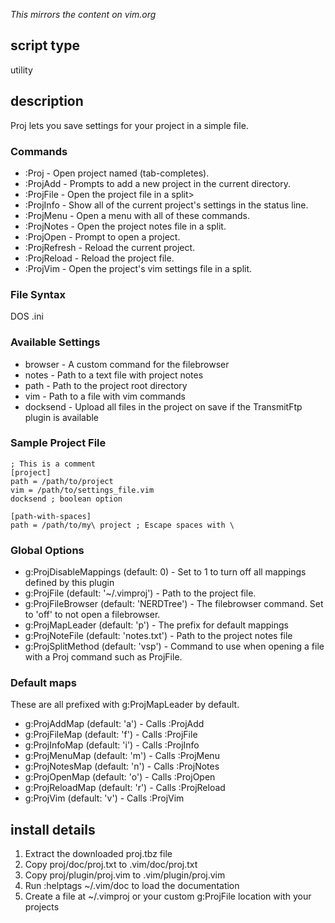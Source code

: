 _This mirrors the content on vim.org_

## script type
utility

## description
Proj lets you save settings for your project in a simple file.

### Commands
* :Proj <project> - Open project named <project> (tab-completes).
* :ProjAdd  - Prompts to add a new project in the current directory.
* :ProjFile - Open the project file in a split>
* :ProjInfo - Show all of the current project's settings in the status line.
* :ProjMenu - Open a menu with all of these commands.
* :ProjNotes - Open the project notes file in a split.
* :ProjOpen - Prompt to open a project.
* :ProjRefresh - Reload the current project.
* :ProjReload - Reload the project file.
* :ProjVim - Open the project's vim settings file in a split.


### File Syntax
DOS .ini

### Available Settings
* browser - A custom command for the filebrowser
* notes - Path to a text file with project notes
* path - Path to the project root directory
* vim - Path to a file with vim commands
* docksend - Upload all files in the project on save if the TransmitFtp plugin is available

### Sample Project File

    ; This is a comment
    [project]
    path = /path/to/project
    vim = /path/to/settings_file.vim
    docksend ; boolean option

    [path-with-spaces]
    path = /path/to/my\ project ; Escape spaces with \

### Global Options
* g:ProjDisableMappings (default: 0) - Set to 1 to turn off all mappings defined by this plugin
* g:ProjFile (default: '~/.vimproj') - Path to the project file.
* g:ProjFileBrowser (default: 'NERDTree') - The filebrowser command. Set to 'off' to not open a filebrowser.
* g:ProjMapLeader (default: '<Leader>p') - The prefix for default mappings
* g:ProjNoteFile (default: 'notes.txt') - Path to the project notes file
* g:ProjSplitMethod (default: 'vsp') - Command to use when opening a file with a Proj command such as ProjFile.

### Default maps
These are all prefixed with g:ProjMapLeader by default.

* g:ProjAddMap (default: 'a') - Calls :ProjAdd
* g:ProjFileMap (default: 'f') - Calls :ProjFile
* g:ProjInfoMap (default: 'i') - Calls :ProjInfo
* g:ProjMenuMap (default: 'm') - Calls :ProjMenu
* g:ProjNotesMap (default: 'n') - Calls :ProjNotes
* g:ProjOpenMap (default: 'o') - Calls :ProjOpen
* g:ProjReloadMap (default: 'r') - Calls :ProjReload
* g:ProjVim (default: 'v') - Calls :ProjVim

## install details
1. Extract the downloaded proj.tbz file
2. Copy proj/doc/proj.txt to .vim/doc/proj.txt
3. Copy proj/plugin/proj.vim to .vim/plugin/proj.vim
4. Run :helptags ~/.vim/doc to load the documentation
5. Create a file at ~/.vimproj or your custom g:ProjFile location with your projects

